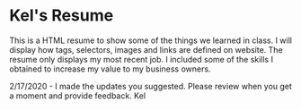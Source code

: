 # Kel's Resume
This is a HTML resume to show some of the things we learned in class. I will display how tags, selectors, images and links are defined on website. The resume only displays my most recent
job. I included some of the skills I obtained to increase my value to my business owners.

2/17/2020 - I made the updates you suggested. Please review when you get a moment and provide feedback. Kel
